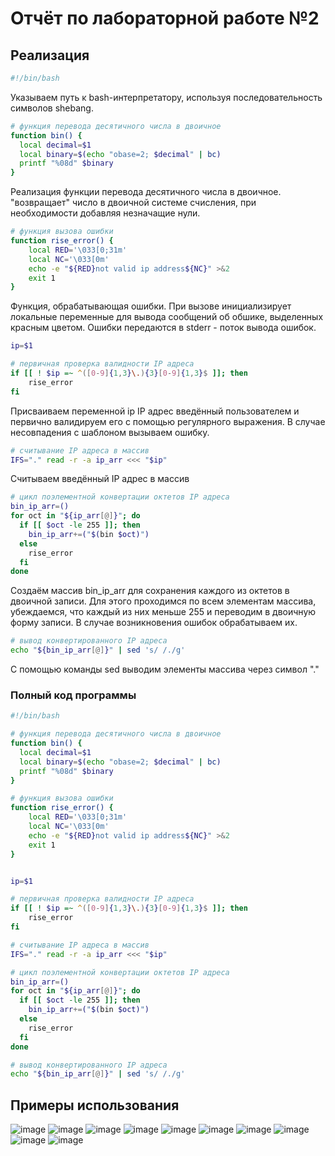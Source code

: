 # Отчёт по лабораторной работе №2

## Реализация

```bash
#!/bin/bash
```
Указываем путь ĸ bash-интерпретатору, используя последовательность символов shebang.

```bash
# функция перевода десятичного числа в двоичное
function bin() {
  local decimal=$1
  local binary=$(echo "obase=2; $decimal" | bc)
  printf "%08d" $binary
}
```
Реализация функции перевода десятичного числа в двоичное. "возвращает" число в двоичной системе счисления, при необходимости добавляя незначащие нули.

```bash
# функция вызова ошибки
function rise_error() {
    local RED='\033[0;31m'
    local NC='\033[0m'
    echo -e "${RED}not valid ip address${NC}" >&2
    exit 1
}
```
Функция, обрабатывающая ошибки. При вызове инициализирует локальные переменные для вывода сообщений об обшике, выделенных красным цветом. Ошибки передаются в stderr - поток вывода ошибок.

```bash
ip=$1

# первичная проверка валидности IP адреса
if [[ ! $ip =~ ^([0-9]{1,3}\.){3}[0-9]{1,3}$ ]]; then
    rise_error
fi
```
Присваиваем переменной ip IP адрес введённый пользователем и первично валидируем его с помощью регулярного выражения. В случае несовпадения с шаблоном вызываем ошибку.

```bash
# считывание IP адреса в массив
IFS="." read -r -a ip_arr <<< "$ip"
```
Считываем введённый IP адрес в массив

```bash
# цикл поэлементной конвертации октетов IP адреса
bin_ip_arr=()
for oct in "${ip_arr[@]}"; do
  if [[ $oct -le 255 ]]; then
    bin_ip_arr+=("$(bin $oct)")
  else
    rise_error
  fi
done
```
Создаём массив bin_ip_arr для сохранения каждого из октетов в двоичной записи. Для этого проходимся по всем элементам массива, убеждаемся, что каждый из них меньше 255 и переводим в двоичную форму записи. В случае возникновения ошибок обрабатываем их.

```bash
# вывод конвертированного IP адреса
echo "${bin_ip_arr[@]}" | sed 's/ /./g'
```
С помощью команды sed выводим элементы массива через символ "."

### Полный код программы
```bash
#!/bin/bash

# функция перевода десятичного числа в двоичное
function bin() {
  local decimal=$1
  local binary=$(echo "obase=2; $decimal" | bc)
  printf "%08d" $binary
}

# функция вызова ошибки
function rise_error() {
    local RED='\033[0;31m'
    local NC='\033[0m'
    echo -e "${RED}not valid ip address${NC}" >&2
    exit 1
}


ip=$1

# первичная проверка валидности IP адреса
if [[ ! $ip =~ ^([0-9]{1,3}\.){3}[0-9]{1,3}$ ]]; then
    rise_error
fi

# считывание IP адреса в массив
IFS="." read -r -a ip_arr <<< "$ip"

# цикл поэлементной конвертации октетов IP адреса
bin_ip_arr=()
for oct in "${ip_arr[@]}"; do
  if [[ $oct -le 255 ]]; then
    bin_ip_arr+=("$(bin $oct)")
  else
    rise_error
  fi
done

# вывод конвертированного IP адреса
echo "${bin_ip_arr[@]}" | sed 's/ /./g'
```

## Примеры использования

![image](https://github.com/user-attachments/assets/8a24e0a4-d998-401e-88d9-6a438de890d6)
![image](https://github.com/user-attachments/assets/77978fba-b3bd-4ad4-97d1-d2aff9057b49)
![image](https://github.com/user-attachments/assets/ed2c073a-3aed-4932-ac2f-e661ed843365)
![image](https://github.com/user-attachments/assets/d6407cb0-fd34-4854-baa5-e9137bedee4d)
![image](https://github.com/user-attachments/assets/be9694c5-dede-4d41-bc7b-53f642ffb9a7)
![image](https://github.com/user-attachments/assets/2d884298-0525-4a2a-9817-284abb9cdd72)
![image](https://github.com/user-attachments/assets/db98cd0c-8908-4e3e-9066-2fa6484dea6d)
![image](https://github.com/user-attachments/assets/af775de2-ecf8-4c7d-bc12-42301a68f315)
![image](https://github.com/user-attachments/assets/9171966d-f187-4549-8e9e-ff5305c6b463)
![image](https://github.com/user-attachments/assets/95a53868-5e1c-400c-9342-47ebdaff609b)








